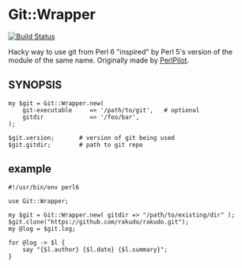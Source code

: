 Git::Wrapper
============

[![Build Status](https://travis-ci.org/nicqrocks/p6-Git-Wrapper.svg?branch=master)](https://travis-ci.org/nicqrocks/p6-Git-Wrapper)

Hacky way to use git from Perl 6 "inspired" by Perl 5's version of the module of the same name. Originally made by [PerlPilot](https://github.com/perlpilot).

## SYNOPSIS

    my $git = Git::Wrapper.new(
        git-executable     => '/path/to/git',   # optional
        gitdir             => '/foo/bar',
    );

    $git.version;       # version of git being used
    $git.gitdir;        # path to git repo

## example

    #!/usr/bin/env perl6

    use Git::Wrapper;

    my $git = Git::Wrapper.new( gitdir => "/path/to/existing/dir" );
    $git.clone("https://github.com/rakudo/rakudo.git");
    my @log = $git.log;

    for @log -> $l {
        say "{$l.author} {$l.date} {$l.summary}";
    }
